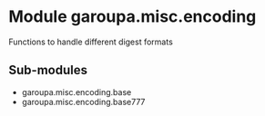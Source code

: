 Module garoupa.misc.encoding
============================
Functions to handle different digest formats

Sub-modules
-----------
* garoupa.misc.encoding.base
* garoupa.misc.encoding.base777